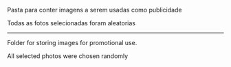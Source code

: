 Pasta para conter imagens a serem usadas como publicidade

Todas as fotos selecionadas foram aleatorias

***

Folder for storing images for promotional use.

All selected photos were chosen randomly